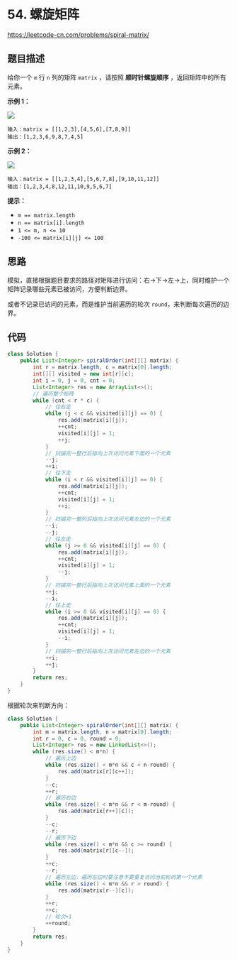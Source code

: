 # 54. 螺旋矩阵

https://leetcode-cn.com/problems/spiral-matrix/

## 题目描述

给你一个 `m` 行 `n` 列的矩阵 `matrix` ，请按照 **顺时针螺旋顺序** ，返回矩阵中的所有元素。

 

**示例 1：**

![](http://images.yingwai.top/picgo/20210415233816.jpg)

```
输入：matrix = [[1,2,3],[4,5,6],[7,8,9]]
输出：[1,2,3,6,9,8,7,4,5]
```

**示例 2：**

![](http://images.yingwai.top/picgo/20210415233828.jpg)

```
输入：matrix = [[1,2,3,4],[5,6,7,8],[9,10,11,12]]
输出：[1,2,3,4,8,12,11,10,9,5,6,7]
```



**提示：**

* `m == matrix.length`
* `n == matrix[i].length`
* `1 <= m, n <= 10`
* `-100 <= matrix[i][j] <= 100`



## 思路

模拟，直接根据题目要求的路径对矩阵进行访问：右→下→左→上，同时维护一个矩阵记录哪些元素已被访问，方便判断边界。

或者不记录已访问的元素，而是维护当前遍历的轮次 `round`，来判断每次遍历的边界。



## 代码

```java
class Solution {
    public List<Integer> spiralOrder(int[][] matrix) {
        int r = matrix.length, c = matrix[0].length;
        int[][] visited = new int[r][c];
        int i = 0, j = 0, cnt = 0;
        List<Integer> res = new ArrayList<>();
        // 遍历整个矩阵
        while (cnt < r * c) {
            // 往右走
            while (j < c && visited[i][j] == 0) {
                res.add(matrix[i][j]);
                ++cnt;
                visited[i][j] = 1;
                ++j;
            }
            // 扫描完一整行后指向上次访问元素下面的一个元素
            --j;
            ++i;
            // 往下走
            while (i < r && visited[i][j] == 0) {
                res.add(matrix[i][j]);
                ++cnt;
                visited[i][j] = 1;
                ++i;
            }
            // 扫描完一整列后指向上次访问元素左边的一个元素
            --i;
            --j;
            // 往左走
            while (j >= 0 && visited[i][j] == 0) {
                res.add(matrix[i][j]);
                ++cnt;
                visited[i][j] = 1;
                --j;
            }
            // 扫描完一整行后指向上次访问元素上面的一个元素
            ++j;
            --i;
            // 往上走
            while (i >= 0 && visited[i][j] == 0) {
                res.add(matrix[i][j]);
                ++cnt;
                visited[i][j] = 1;
                --i;
            }
            // 扫描完一整行后指向上次访问元素左边的一个元素
            ++i;
            ++j;
        }
        return res;
    }
}
```

根据轮次来判断方向：

```java
class Solution {
    public List<Integer> spiralOrder(int[][] matrix) {
        int m = matrix.length, n = matrix[0].length;
        int r = 0, c = 0, round = 0;
        List<Integer> res = new LinkedList<>();
        while (res.size() < m*n) {
            // 遍历上边
            while (res.size() < m*n && c < n-round) {
                res.add(matrix[r][c++]);
            }
            --c;
            ++r;
            // 遍历右边
            while (res.size() < m*n && r < m-round) {
                res.add(matrix[r++][c]);
            }
            --c;
            --r;
            // 遍历下边
            while (res.size() < m*n && c >= round) {
                res.add(matrix[r][c--]);
            }
            ++c;
            --r;
            // 遍历左边，遍历左边时要注意不要重复访问当前轮的第一个元素
            while (res.size() < m*n && r > round) {
                res.add(matrix[r--][c]);
            }
            ++r;
            ++c;
            // 轮次+1
            ++round;
        }
        return res;
    }
}
```



